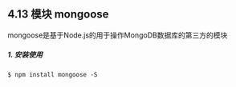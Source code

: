 ## 4.13 模块 mongoose

mongoose是基于Node.js的用于操作MongoDB数据库的第三方的模块

##### 1. 安装使用
```
$ npm install mongoose -S


```


